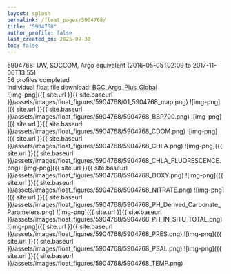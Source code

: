 ```yaml
---
layout: splash
permalink: /float_pages/5904768/
title: "5904768"
author_profile: false
last_created_on: 2025-09-30
toc: false
---
```

 
5904768: UW, SOCCOM, Argo equivalent (2016-05-05T02:09 to 2017-11-06T13:55)\
56 profiles completed\
Individual float file download: [BGC_Argo_Plus_Global](https://ftp.soest.hawaii.edu/bgc_argo_plus/Individual_Floats/outliers_removed/5904768_Sprof_processed.nc)\
![img-png]({{ site.url }}{{ site.baseurl }}/assets/images/float_figures/5904768/01_5904768_map.png)
![img-png]({{ site.url }}{{ site.baseurl }}/assets/images/float_figures/5904768/5904768_BBP700.png)
![img-png]({{ site.url }}{{ site.baseurl }}/assets/images/float_figures/5904768/5904768_CDOM.png)
![img-png]({{ site.url }}{{ site.baseurl }}/assets/images/float_figures/5904768/5904768_CHLA.png)
![img-png]({{ site.url }}{{ site.baseurl }}/assets/images/float_figures/5904768/5904768_CHLA_FLUORESCENCE.png)
![img-png]({{ site.url }}{{ site.baseurl }}/assets/images/float_figures/5904768/5904768_DOXY.png)
![img-png]({{ site.url }}{{ site.baseurl }}/assets/images/float_figures/5904768/5904768_NITRATE.png)
![img-png]({{ site.url }}{{ site.baseurl }}/assets/images/float_figures/5904768/5904768_PH_Derived_Carbonate_Parameters.png)
![img-png]({{ site.url }}{{ site.baseurl }}/assets/images/float_figures/5904768/5904768_PH_IN_SITU_TOTAL.png)
![img-png]({{ site.url }}{{ site.baseurl }}/assets/images/float_figures/5904768/5904768_PRES.png)
![img-png]({{ site.url }}{{ site.baseurl }}/assets/images/float_figures/5904768/5904768_PSAL.png)
![img-png]({{ site.url }}{{ site.baseurl }}/assets/images/float_figures/5904768/5904768_TEMP.png)
